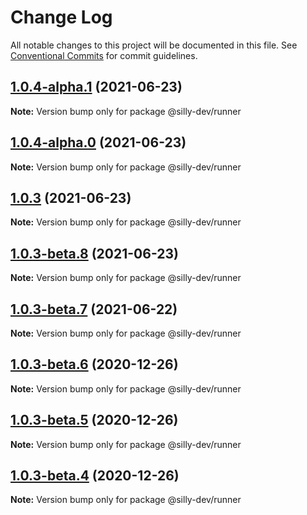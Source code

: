 # Change Log

All notable changes to this project will be documented in this file.
See [Conventional Commits](https://conventionalcommits.org) for commit guidelines.

## [1.0.4-alpha.1](https://github.com/amit1me/mono/compare/@silly-dev/runner@1.0.3...@silly-dev/runner@1.0.4-alpha.1) (2021-06-23)

**Note:** Version bump only for package @silly-dev/runner





## [1.0.4-alpha.0](https://github.com/amit1me/mono/compare/@silly-dev/runner@1.0.3...@silly-dev/runner@1.0.4-alpha.0) (2021-06-23)

**Note:** Version bump only for package @silly-dev/runner





## [1.0.3](https://github.com/amit1me/mono/compare/@silly-dev/runner@1.0.3-beta.7...@silly-dev/runner@1.0.3) (2021-06-23)

**Note:** Version bump only for package @silly-dev/runner





## [1.0.3-beta.8](https://github.com/amit1me/mono/compare/@silly-dev/runner@1.0.3-beta.7...@silly-dev/runner@1.0.3-beta.8) (2021-06-23)

**Note:** Version bump only for package @silly-dev/runner





## [1.0.3-beta.7](https://github.com/amit1me/mono/compare/@silly-dev/runner@1.0.3-beta.5...@silly-dev/runner@1.0.3-beta.7) (2021-06-22)

**Note:** Version bump only for package @silly-dev/runner






## [1.0.3-beta.6](https://github.com/amit1me/mono/compare/@silly-dev/runner@1.0.3-beta.5...@silly-dev/runner@1.0.3-beta.6) (2020-12-26)

**Note:** Version bump only for package @silly-dev/runner





## [1.0.3-beta.5](https://github.com/amit1me/mono/compare/@silly-dev/runner@1.0.3-beta.4...@silly-dev/runner@1.0.3-beta.5) (2020-12-26)

**Note:** Version bump only for package @silly-dev/runner





## [1.0.3-beta.4](https://github.com/amit1me/mono/compare/@silly-dev/runner@1.0.3-beta.3...@silly-dev/runner@1.0.3-beta.4) (2020-12-26)

**Note:** Version bump only for package @silly-dev/runner
